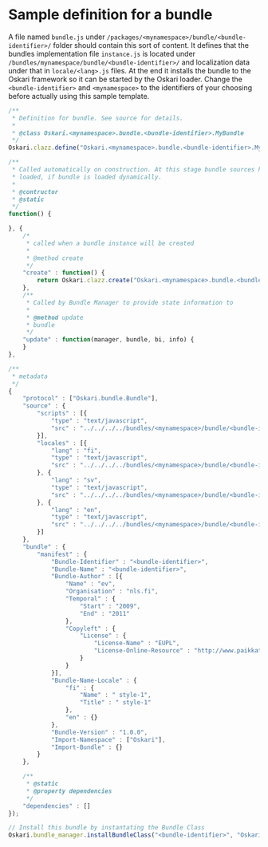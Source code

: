 # Sample definition for a bundle

A file named `bundle.js` under `/packages/<mynamespace>/bundle/<bundle-identifier>/` folder should contain this sort of content. It defines that the bundles implementation file `instance.js` is located under `/bundles/mynamespace/bundle/<bundle-identifier>/` and localization data under that in `locale/<lang>.js` files. At the end it installs the bundle to the Oskari framework so it can be started by the Oskari loader. Change the `<bundle-identifier>` and `<mynamespace>` to the identifiers of your choosing before actually using this sample template.

```javascript
/**
 * Definition for bundle. See source for details.
 *
 * @class Oskari.<mynamespace>.bundle.<bundle-identifier>.MyBundle
 */
Oskari.clazz.define("Oskari.<mynamespace>.bundle.<bundle-identifier>.MyBundle",

/**
 * Called automatically on construction. At this stage bundle sources have been
 * loaded, if bundle is loaded dynamically.
 *
 * @contructor
 * @static
 */
function() {

}, {
    /*
     * called when a bundle instance will be created
     *
     * @method create
     */
    "create" : function() {
        return Oskari.clazz.create("Oskari.<mynamespace>.bundle.<bundle-identifier>.MyBundleInstance");
    },
    /**
     * Called by Bundle Manager to provide state information to
     *
     * @method update
     * bundle
     */
    "update" : function(manager, bundle, bi, info) {
    }
},

/**
 * metadata
 */
{
    "protocol" : ["Oskari.bundle.Bundle"],
    "source" : {
        "scripts" : [{
            "type" : "text/javascript",
            "src" : "../../../../bundles/<mynamespace>/bundle/<bundle-identifier>/instance.js"
        }],
        "locales" : [{
            "lang" : "fi",
            "type" : "text/javascript",
            "src" : "../../../../bundles/<mynamespace>/bundle/<bundle-identifier>/locale/fi.js"
        }, {
            "lang" : "sv",
            "type" : "text/javascript",
            "src" : "../../../../bundles/<mynamespace>/bundle/<bundle-identifier>/locale/sv.js"
        }, {
            "lang" : "en",
            "type" : "text/javascript",
            "src" : "../../../../bundles/<mynamespace>/bundle/<bundle-identifier>/locale/en.js"
        }]
    },
    "bundle" : {
        "manifest" : {
            "Bundle-Identifier" : "<bundle-identifier>",
            "Bundle-Name" : "<bundle-identifier>",
            "Bundle-Author" : [{
                "Name" : "ev",
                "Organisation" : "nls.fi",
                "Temporal" : {
                    "Start" : "2009",
                    "End" : "2011"
                },
                "Copyleft" : {
                    "License" : {
                        "License-Name" : "EUPL",
                        "License-Online-Resource" : "http://www.paikkatietoikkuna.fi/license"
                    }
                }
            }],
            "Bundle-Name-Locale" : {
                "fi" : {
                    "Name" : " style-1",
                    "Title" : " style-1"
                },
                "en" : {}
            },
            "Bundle-Version" : "1.0.0",
            "Import-Namespace" : ["Oskari"],
            "Import-Bundle" : {}
        }
    },

    /**
     * @static
     * @property dependencies
     */
    "dependencies" : []
});

// Install this bundle by instantating the Bundle Class
Oskari.bundle_manager.installBundleClass("<bundle-identifier>", "Oskari.<mynamespace>.bundle.<bundle-identifier>.MyBundle");
```
